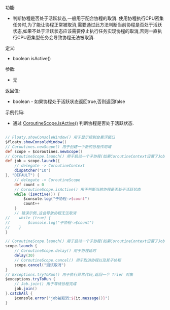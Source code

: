 功能:

+ 判断协程是否处于活跃状态,一般用于配合协程的取消.
  使用协程执行CPU密集任务时,为了能让协程正常被取消,需要通过此方法判断当前协程是否处于活跃状态,如果不处于活跃状态应该需要停止执行任务实现协程的取消,否则一直执行CPU密集型任务会导致协程无法被取消.

定义:

+ boolean isActive()

参数:

+ 无

返回值:

+ boolean - 如果协程处于活跃状态返回true,否则返回false

示例代码:

+ 通过 [CoroutineScope.isActive()](/API/Coroutines/CoroutineScope/README.md?id=isActive) 判断协程是否处于活跃状态.

```groovy

// Floaty.showConsoleWindow() 用于显示控制台悬浮窗口
$floaty.showConsoleWindow()
// Coroutines.newScope() 用于创建一个新的协程作用域
def scope = $coroutines.newScope()
// CoroutineScope.launch() 用于启动一个子协程(如果CoroutineContext设置了Job参数,那么就是启动一个新协程,与启动它的协程没有父子关系)
def job = scope.launch({
    // delegate -> CoroutineContext
    dispatcher("IO")
}, "DEFAULT") {
    // delegate -> CoroutineScope
    def count = 0
    // CoroutineScope.isActive() 用于判断当前协程是否处于活跃状态
    while (isActive()) {
        $console.log("子协程->$count")
        count++
    }
    // 错误示例,这会导致协程无法取消
//    while (true) {
//        $console.log("子协程->$count")
//    }
}

// CoroutineScope.launch() 用于启动一个子协程(如果CoroutineContext设置了Job参数,那么就是启动一个新协程,与启动它的协程没有父子关系)
scope.launch {
    // CoroutineScope.delay() 用于协程延时
    delay(30)
    // CoroutineScope.cancel() 用于取消协程以及其子协程
    scope.cancel("测试取消")
}
// Exceptions.tryToRun() 用于执行异常代码,返回一个 Trier 对象
$exceptions.tryToRun {
    // Job.join() 用于等待协程完成
    job.join()
}.catchAll {
    $console.error("job被取消:${it.message()}")
}
```